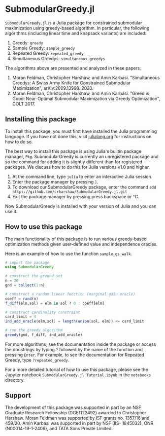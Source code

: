 # SubmodularGreedy.jl

`SubmodularGreedy.jl` is a Julia package for constrained submodular maximization using greedy-based algorithm.
In particular, the following algorithms (including linear time and knapsack variants) are included:

1. Greedy: `greedy`
2. Sample Greedy: `sample_greedy`
3. Repeated Greedy: `repeated_greedy`
4. Simultaneous Greedys: `simultaneous_greedys`

The algorithms above are presented and analyzed in these papers:

1. Moran Feldman, Christopher Harshaw, and Amin Karbasi. "Simultaneous Greedys: A Swiss Army Knife for Constrained Submodular Maximization", arXiv:2009.13998. 2020.
2. Moran Feldman, Christopher Harshaw, and Amin Karbasi. "Greed is Good: Near-Optimal Submodular Maximization via Greedy Optimization", COLT 2017.

## Installing this package

To install this package, you must first have installed the Julia programming language.
If you have not done this, visit [julialang.org](https://julialang.org/) for instructions on how to do so.

The best way to install this package is using Julia's builtin package manager, `Pkg`. 
SubmodularGreedy is currently an unregistered package and so the command for adding it is slightly different than for registered packages.
We discuss how to do this for Julia versions v1.0 and higher.
1. At the command line, type `julia` to enter an interactive Julia session.
2. Enter the package manager by pressing `]`.
3. To download our SubmodularGreedy package, enter the command `add https://github.com/crharshaw/SubmodularGreedy.jl.git`
4. Exit the package manager by pressing press backspace or ^C.

Now SubmodularGreedy is installed with your version of Julia and you can use it.

## How to use this package

The main functionality of this package is to run various greedy-based optimization methods given user-defined value and independence oracles. 


Here is an example of how to use the function `sample_gs_walk`.

```julia
# import the package
using SubmodularGreedy

# construct the ground set
n = 20
gnd = collect(1:n)

# construct a random linear function (marginal gain oracle)
coeff = rand(n)
f_diff(elm,sol) = elm in sol ? 0 : coeff[elm] 

# construct cardinality constraint
card_limit = 4
ind_add_oracle(elm,sol) = length(union(sol, elm)) <= card_limit

# run the greedy algorithm
greedy(gnd, f_diff, ind_add_oracle)
```
For more algorithms, see the documentation inside the package or access the docstrings by typing `?` followed by the name of the function and pressing `Enter`.
For example, to see the documentation for Repeated Greedy, type `?repeated_greedy`.

For a more detailed tutorial of how to use this package, please see the Jupyter notebook `SubmodularGreedy.jl Tutorial.ipynb` in the `notebooks` directory.

## Support
The development of this package was supported in part by 
an NSF Graduate Research Fellowship (DGE1122492) awarded to Christopher Harshaw.
Moran Feldman was supported by ISF grants no. 1357/16 and 459/20.
Amin Karbasi was supported in part by NSF (IIS- 1845032), ONR (N00014-19-1-2406), and TATA  Sons Private Limited. 